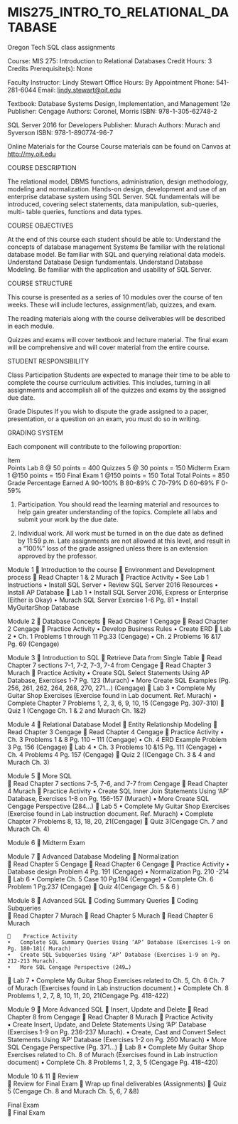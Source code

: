 # MIS275_INTRO_TO_RELATIONAL_DATABASE
Oregon Tech SQL class assignments 

Course: MIS 275: Introduction to Relational Databases Credit Hours: 3 Credits Prerequisite(s): None 

Faculty 
Instructor: Lindy Stewart 
Office Hours: By Appointment
Phone: 541-281-6044 Email: lindy.stewart@oit.edu

Textbook: 
Database Systems Design, Implementation, and Management 12e
Publisher: Cengage
Authors: Coronel, Morris 
ISBN: 978-1-305-62748-2

SQL Server 2016 for Developers
Publisher: Murach
Authors: Murach and Syverson
ISBN: 978-1-890774-96-7

Online Materials for the Course 
Course materials can be found on Canvas at http://my.oit.edu

COURSE DESCRIPTION

The relational model, DBMS functions, administration, design methodology, modeling and normalization. Hands-on design, development and use of an enterprise database system using SQL Server. SQL fundamentals will be introduced, covering select statements, data manipulation, sub-queries, multi- table queries, functions and data types.

COURSE OBJECTIVES

At the end of this course each student should be able to: 
	Understand the concepts of database management Systems
	Be familiar with the relational database model.
	Be familiar with SQL and querying relational data models.
	Understand Database Design fundamentals.
	Understand Database Modeling. 
	Be familiar with the application and usability of SQL Server.




COURSE STRUCTURE

This course is presented as a series of 10 modules over the course of ten weeks. These will include lectures, assignment/lab, quizzes, and exam. 

The reading materials along with the course deliverables will be described in each module. 

Quizzes and exams will cover textbook and lecture material. The final exam will be comprehensive and will cover material from the entire course.

STUDENT RESPONSIBILITY 

Class Participation Students are expected to manage their time to be able to complete the course curriculum activities. This includes, turning in all assignments and accomplish all of the quizzes and exams by the assigned due date. 

Grade Disputes If you wish to dispute the grade assigned to a paper, presentation, or a question on an exam, you must do so in writing.


GRADING SYSTEM

Each component will contribute to the following proportion:

Item                                                     	
Points
Lab	8 @ 50  points	= 400
Quizzes	 5 @ 30  points 	= 150
Midterm Exam	1 @150 points 	= 150
Final Exam 	1 @150 points 	= 150
Total 	   Total Points 
	= 850
Grade 	Percentage Earned
A 	90-100% 
B 	80-89% 
C 	70-79% 
D 	60-69% 
F 	0-59% 

1.	Participation. You should read the learning material and resources to help gain greater understanding of the topics. Complete all labs and submit your work by the due date. 

2.	Individual work. All work must be turned in on the due date as defined by 11:59 p.m. Late assignments are not allowed at this level, and result in a “100%” loss of the grade assigned unless there is an extension approved by the professor. 

Module 1
  📄	Introduction to the course 
  📄	Environment and Development process
  📄	Read Chapter 1 & 2 Murach
  📄	Practice Activity
    •	See Lab 1 Instructions
    •	Install SQL Server 
    •	Review SQL Server 2016 Resources
    •	Install AP Database
  📄	Lab 1 
    •	Install SQL Server 2016, Express or Enterprise (Either is Okay)
    •	Murach SQL Server Exercise 1-6 Pg. 81
    •	Install MyGuitarShop Database

Module 2
 	📄	Database Concepts
	📄	Read Chapter 1 Cengage
  📄	Read Chapter 2 Cengage
 	📄	Practice Activity 
    •	Develop Business Rules 
    •	Create ERD
  📄	Lab 2 
    •	Ch. 1 Problems 1 through 11 Pg.33 (Cengage)
    •	Ch. 2 Problems 16 &17 Pg. 69 (Cengage)
  
Module 3
 	📄	Introduction to SQL
  📄	Retrieve Data from Single Table
	📄	Read Chapter 7 sections 7-1, 7-2, 7-3, 7-4 from Cengage
  📄	Read Chapter 3 Murach
	📄	Practice Activity 
    •	Create SQL Select Statements Using AP Database, Exercises 1-7 Pg. 123 (Murach)
    •	More Create SQL Examples (Pg. 256, 261, 262, 264, 268, 270, 271…) (Cengage)
  📄	Lab 3 
    •	Complete My Guitar Shop Exercises (Exercise found in Lab document. Ref. Murach)
    •	Complete Chapter 7 Problems 1, 2, 3, 6, 9, 10, 15 (Cengage Pg. 307-310)
  📄	Quiz 1 (Cengage Ch. 1 & 2 and Murach Ch. 1&2)

Module 4 
 	📄	Relational Database Model
  📄	Entity Relationship Modeling
	📄	Read Chapter 3 Cengage
  📄	Read Chapter 4 Cengage
	📄	Practice Activity 
    •	Ch. 3 Problems 1 & 8 Pg. 110 – 111 (Cengage)
    •	Ch. 4 ERD Example Problem 3 Pg. 156 (Cengage)
  📄	Lab 4 
    •	Ch. 3 Problems 10 &15 Pg. 111 (Cengage)
    •	Ch. 4 Problems 4 Pg. 157 (Cengage)
  📄	Quiz 2 ((Cengage Ch. 3 & 4 and Murach Ch. 3)

Module 5 
 	📄	More SQL	
  📄	Read Chapter 7 sections 7-5, 7-6, and 7-7 from Cengage
  📄	Read Chapter 4 Murach
	📄	 Practice Activity
    •	Create SQL Inner Join Statements Using ‘AP’ Database, Exercises 1-8 on Pg. 156-157 (Murach)
    •	More Create SQL Cengage Perspective (284…)
  📄	Lab 5 
    •	Complete My Guitar Shop Exercises (Exercise found in Lab instruction document. Ref. Murach)
    •	Complete Chapter 7 Problems 8, 13, 18, 20, 21(Cengage)
  📄	 Quiz 3(Cengage Ch. 7 and Murach Ch. 4)

Module 6 
 	📄	Midterm	Exam 

Module 7 
 	📄	Advanced Database Modeling
  📄	Normalization	
  📄	Read Chapter 5 Cengage
  📄	Read Chapter 6 Cengage
	📄	 Practice Activity 
    •	Database design Problem 4 Pg. 191 (Cengage)
    •	Normalization Pg. 210 -214
  📄	Lab 6 
    •	Complete Ch. 5 Case 10 Pg.194 (Cengage)
    •	Complete Ch. 6 Problem 1 Pg.237 (Cengage)
  📄	Quiz 4(Cengage Ch. 5 & 6 )
  
  
Module 8 
  📄	Advanced SQL
  📄	Coding Summary Queries
  📄	Coding Subqueries	
  📄	Read Chapter 7 Murach
  📄	Read Chapter 5 Murach
  📄	Read Chapter 6 Murach

 	📄	 Practice Activity
    •	Complete SQL Summary Queries Using ‘AP’ Database (Exercises 1-9 on Pg. 180-181( Murach)
    •	Create SQL Subqueries Using ‘AP’ Database (Exercises 1-9 on Pg. 212-213 Murach).
    •	More SQL Cengage Perspective (249…)
  📄	Lab 7
    •	Complete My Guitar Shop Exercises related to Ch. 5, Ch. 6 Ch. 7 of Murach (Exercises found in Lab instruction document.)
    •	Complete Ch. 8 Problems 1, 2, 7, 8, 10, 11, 20, 21(Cengage Pg. 418-422)

Module 9 
 	📄	More Advanced SQL
  📄	Insert, Update and Delete
	📄	Read Chapter 8 from Cengage
  📄	Read Chapter 8 Murach
	📄	 Practice Activity  
    •	Create Insert, Update, and Delete Statements Using ‘AP’ Database (Exercises 1-9 on Pg. 236-237 Murach).
    •	Create, Cast and Convert Select Statements Using ‘AP’ Database (Exercises 1-2 on Pg. 260 Murach)
    •	More SQL Cengage Perspective (Pg. 371…)
  📄	Lab 8
    •	Complete My Guitar Shop Exercises related to Ch. 8 of Murach (Exercises found in Lab instruction document)
    •	Complete Ch. 8 Problems 1, 2, 3, 5 (Cengage Pg. 418-420)

Module 10 & 11 
 	📄	Review	
  📄	Review for Final Exam
	📄	Wrap up final deliverables (Assignments)
  📄	Quiz 5 (Cengage Ch. 8 and Murach Ch. 5, 6, 7 &8)

Final Exam  
	📄	Final Exam 









